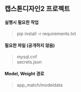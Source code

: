 ## 캡스톤디자인2 프로젝트

#### 실행시 필요한 작업

>pip install -r requirements.txt


#### 필요한 파일 (공개하지 않음)

>mysql.cnf<br>
>secrets.json


#### Model, Weight 경로

>app_match/modeldata
